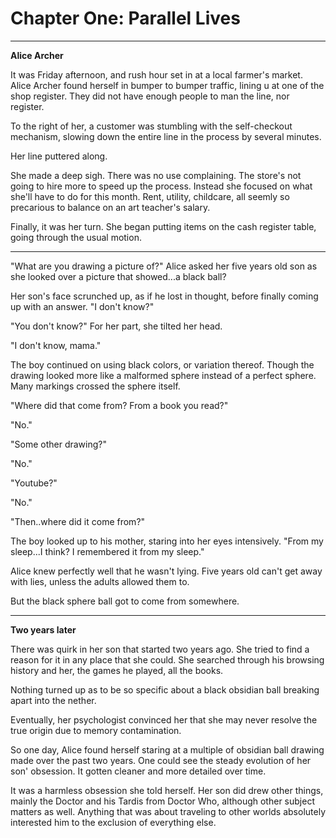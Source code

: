 # Chapter One: Parallel Lives

***
**Alice Archer**

It was Friday afternoon, and rush hour set in at a local farmer's market. Alice Archer found herself in bumper to bumper traffic, lining u at one of the shop register. They did not have enough people to man the line, nor register.

To the right of her, a customer was stumbling with the self-checkout mechanism, slowing down the entire line in the process by several minutes.

Her line puttered along.

She made a deep sigh. There was no use complaining. The store's not going to hire more to speed up the process. Instead she focused on what she'll have to do for this month. Rent, utility, childcare, all seemly so precarious to balance on an art teacher's salary.

Finally, it was her turn. She began putting items on the cash register table, going through the usual motion. 

***

"What are you drawing a picture of?" Alice asked her five years old son as she looked over a picture that showed...a black ball?

Her son's face scrunched up, as if he lost in thought, before finally coming up with an answer. "I don't know?"

"You don't know?" For her part, she tilted her head.

"I don't know, mama."

The boy continued on using black colors, or variation thereof. Though the drawing looked more like a malformed sphere instead of a perfect sphere. Many markings crossed the sphere itself.

"Where did that come from? From a book you read?"

"No."

"Some other drawing?"

"No."

"Youtube?"

"No."

"Then..where did it come from?"

The boy looked up to his mother, staring into her eyes intensively. "From my sleep...I think? I remembered it from my sleep."

Alice knew perfectly well that he wasn't lying. Five years old can't get away with lies, unless the adults allowed them to.

But the black sphere ball got to come from somewhere.

***
**Two years later**

There was quirk in her son that started two years ago. She tried to find a reason for it in any place that she could. She searched through his browsing history and her, the games he played, all the books.

Nothing turned up as to be so specific about a black obsidian ball breaking apart into the nether.

Eventually, her psychologist convinced her that she may never resolve the true origin due to memory contamination.

So one day, Alice found herself staring at a multiple of obsidian ball drawing made over the past two years. One could see the steady evolution of her son' obsession. It gotten cleaner and more detailed over time.

It was a harmless obsession she told herself. Her son did drew other things, mainly the Doctor and his Tardis from Doctor Who, although other subject matters as well. Anything that was about traveling to other worlds absolutely interested him to the exclusion of everything else.
